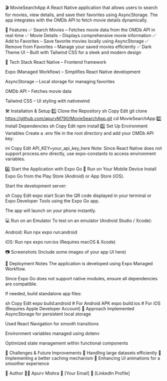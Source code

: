 🎬 MovieSearchApp
A React Native application that allows users to search for movies, view details, and save their favorites using AsyncStorage. The app integrates with the OMDb API to fetch movie details dynamically.

📌 Features
✅ Search Movies – Fetches movie data from the OMDb API in real-time
✅ Movie Details – Displays comprehensive movie information
✅ Add to Favorites – Save favorite movies locally using AsyncStorage
✅ Remove from Favorites – Manage your saved movies efficiently
✅ Dark Theme UI – Built with Tailwind CSS for a sleek and modern design

🚀 Tech Stack
React Native – Frontend framework

Expo (Managed Workflow) – Simplifies React Native development

AsyncStorage – Local storage for managing favorites

OMDb API – Fetches movie data

Tailwind CSS – UI styling with nativewind

🛠️ Installation & Setup
1️⃣ Clone the Repository
sh
Copy
Edit
git clone https://github.com/apurvM790/MovieSearchApp.git
cd MovieSearchApp
2️⃣ Install Dependencies
sh
Copy
Edit
npm install
3️⃣ Set Up Environment Variables
Create a .env file in the root directory and add your OMDb API key:

ini
Copy
Edit
API_KEY=your_api_key_here
Note: Since React Native does not support process.env directly, use expo-constants to access environment variables.

4️⃣ Start the Application with Expo Go
📱 Run on Your Mobile Device
Install Expo Go from the Play Store (Android) or App Store (iOS).

Start the development server:

sh
Copy
Edit
expo start
Scan the QR code displayed in your terminal or Expo Developer Tools using the Expo Go app.

The app will launch on your phone instantly.

💻 Run on an Emulator
To test on an emulator (Android Studio / Xcode):

Android: Run npx expo run:android

iOS: Run npx expo run:ios (Requires macOS & Xcode)

📷 Screenshots
(Include some images of your app UI here)

📂 Deployment Notes
The application is developed using Expo Managed Workflow.

Since Expo Go does not support native modules, ensure all dependencies are compatible.

If needed, build standalone app files:

sh
Copy
Edit
expo build:android   # For Android APK
expo build:ios       # For iOS (Requires Apple Developer Account)
📌 Approach
Implemented AsyncStorage for persistent local storage

Used React Navigation for smooth transitions

Environment variables managed using dotenv

Optimized state management within functional components

🚧 Challenges & Future Improvements
🔹 Handling large datasets efficiently
🔹 Implementing a better caching mechanism
🔹 Enhancing UI animations for a smoother experience

📄 Author
👨‍💻 Apurv Mishra
📧 [Your Email]
🔗 [LinkedIn Profile]
